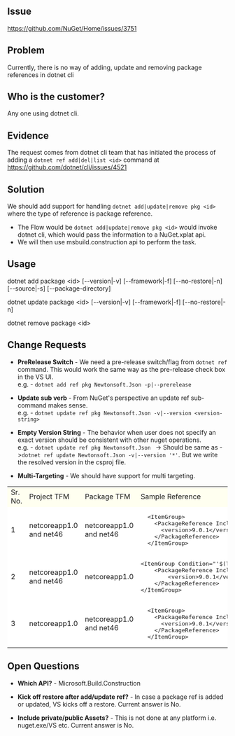 ## Issue
https://github.com/NuGet/Home/issues/3751

## Problem
Currently, there is no way of adding, update and removing package references in dotnet cli

## Who is the customer?
Any one using dotnet cli.

## Evidence
The request comes from dotnet cli team that has initiated the process of adding a `dotnet ref add|del|list <id>` command at https://github.com/dotnet/cli/issues/4521

## Solution
We should add support for handling `dotnet add|update|remove pkg <id>` where the type of reference is package reference.

* The Flow would be `dotnet add|update|remove pkg <id>` would invoke dotnet cli, which would pass the information to a NuGet.xplat api.
* We will then use msbuild.construction api to perform the task.


## Usage 
dotnet add package \<id\> [--version|-v] [--framework|-f] [--no-restore|-n] [--source|-s] [--package-directory]

dotnet update package \<id\> [--version|-v] [--framework|-f] [--no-restore|-n]

dotnet remove package \<id\>


## Change Requests

* **PreRelease Switch** - We need a pre-release switch/flag from `dotnet ref` command. This would work the same way as the pre-release check box in the VS UI. <br>
e.g. - `dotnet add ref pkg Newtonsoft.Json -p|--prerelease`

* **Update sub verb** - From NuGet's perspective an update ref sub-command makes sense. <br>
e.g. - `dotnet update ref pkg Newtonsoft.Json -v|--version <version-string>`

* **Empty Version String** - The behavior when user does not specify an exact version should be consistent with other nuget operations.<br>
e.g. - `dotnet update ref pkg Newtonsoft.Json ` -> Should be same as ->`dotnet ref update Newtonsoft.Json -v|--version '*'`. But we write the resolved version in the csproj file.

* **Multi-Targeting** - We should have support for multi targeting. <br>

<table>
	<tr  bgcolor="#FFFFF0">
		<td>Sr. No.</td>
		<td>Project TFM</td>
		<td>Package TFM</td>
		<td>Sample Reference</td>
	</tr>
	<tr  bgcolor="#FFFFFF">
		<td>1</td>
		<td>netcoreapp1.0 and net46</td>
		<td>netcoreapp1.0 and net46</td>
		<td>
<pre>
  &lt;ItemGroup&gt;
    &lt;PackageReference Include="NewtonSoft.Json"&gt;
      &lt;version&gt;9.0.1&lt;/version&gt;
    &lt;/PackageReference&gt;
  &lt;/ItemGroup&gt;
</pre>
		</td>
	</tr>
	<tr  bgcolor="#FFFFFF">
		<td>2</td>
		<td>netcoreapp1.0 and net46</td>
		<td>netcoreapp1.0</td>
                <td>
<pre>
&lt;ItemGroup Condition="'$(TargetFramework)' == 'netcoreapp1.0' "&gt;
	&lt;PackageReference Include="NewtonSoft.Json"&gt;
		&lt;version&gt;9.0.1&lt;/version&gt;
	&lt;/PackageReference&gt;
&lt;/ItemGroup&gt;
</pre>
		</td>
	</tr>
	</tr>
	<tr  bgcolor="#FFFFFF">
		<td>3</td>
		<td>netcoreapp1.0</td>
		<td>netcoreapp1.0 and net46</td>
		<td>
<pre>
  &lt;ItemGroup&gt;
    &lt;PackageReference Include="NewtonSoft.Json"&gt;
      &lt;version&gt;9.0.1&lt;/version&gt;
    &lt;/PackageReference&gt;
  &lt;/ItemGroup&gt;
</pre>
		</td>
	</tr>
</table>

## Open Questions

* **Which API?** - Microsoft.Build.Construction

* **Kick off restore after add/update ref?** - In case a package ref is added or updated, VS kicks off a restore. Current answer is No.

* **Include private/public Assets?** - This is not done at any platform i.e. nuget.exe/VS etc. Current answer is No.